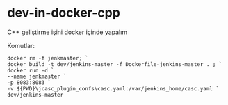 # dev-in-docker-cpp
C++ geliştirme işini docker içinde yapalım

Komutlar:

```
docker rm -f jenkmaster; `
docker build -t dev/jenkins-master -f Dockerfile-jenkins-master . ; `
docker run -d `
--name jenkmaster `
-p 8083:8083 `
-v ${PWD}\jcasc_plugin_confs\casc.yaml:/var/jenkins_home/casc.yaml `
dev/jenkins-master
```

